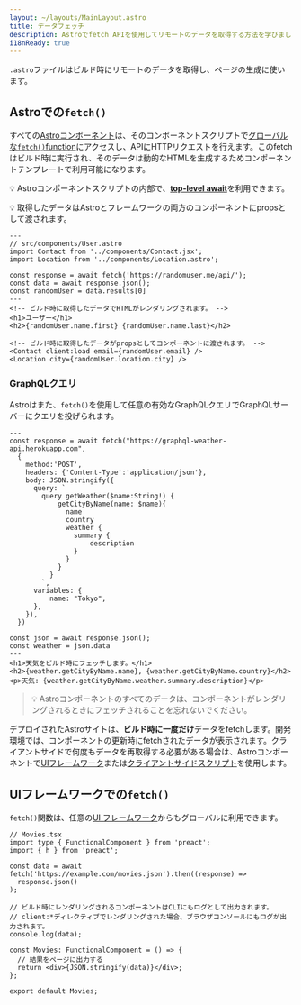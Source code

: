 ```yaml
---
layout: ~/layouts/MainLayout.astro
title: データフェッチ
description: Astroでfetch APIを使用してリモートのデータを取得する方法を学びましょう。
i18nReady: true
---
```

`.astro`ファイルはビルド時にリモートのデータを取得し、ページの生成に使います。

## Astroでの`fetch()`

すべての[Astroコンポーネント](/ja/core-concepts/astro-components/)は、そのコンポーネントスクリプトで[グローバルな`fetch()`function](https://developer.mozilla.org/ja/docs/Web/API/fetch)にアクセスし、APIにHTTPリクエストを行えます。このfetchはビルド時に実行され、そのデータは動的なHTMLを生成するためコンポーネントテンプレートで利用可能になります。

💡 Astroコンポーネントスクリプトの内部で、[**top-level await**](https://developer.mozilla.org/ja/docs/Web/JavaScript/Reference/Operators/await#top_level_await)を利用できます。

💡 取得したデータはAstroとフレームワークの両方のコンポーネントにpropsとして渡されます。

```astro
---
// src/components/User.astro
import Contact from '../components/Contact.jsx';
import Location from '../components/Location.astro';

const response = await fetch('https://randomuser.me/api/');
const data = await response.json();
const randomUser = data.results[0]
---
<!-- ビルド時に取得したデータでHTMLがレンダリングされます。 -->
<h1>ユーザー</h1>
<h2>{randomUser.name.first} {randomUser.name.last}</h2>

<!-- ビルド時に取得したデータがpropsとしてコンポーネントに渡されます。 -->
<Contact client:load email={randomUser.email} />
<Location city={randomUser.location.city} />
```

### GraphQLクエリ

Astroはまた、`fetch()`を使用して任意の有効なGraphQLクエリでGraphQLサーバーにクエリを投げられます。

```astro
---
const response = await fetch("https://graphql-weather-api.herokuapp.com",
  {
    method:'POST',
    headers: {'Content-Type':'application/json'},
    body: JSON.stringify({
      query: `
        query getWeather($name:String!) {
            getCityByName(name: $name){
              name
              country
              weather {
                summary {
                    description
                }
              }
            }
          }
        `,
      variables: {
          name: "Tokyo",
      },
    }),
  })

const json = await response.json();
const weather = json.data
---
<h1>天気をビルド時にフェッチします。</h1>
<h2>{weather.getCityByName.name}, {weather.getCityByName.country}</h2>
<p>天気: {weather.getCityByName.weather.summary.description}</p>
```
> 💡 Astroコンポーネントのすべてのデータは、コンポーネントがレンダリングされるときにフェッチされることを忘れないでください。

デプロイされたAstroサイトは、**ビルド時に一度だけ**データをfetchします。開発環境では、コンポーネントの更新時にfetchされたデータが表示されます。クライアントサイドで何度もデータを再取得する必要がある場合は、Astroコンポーネントで[UIフレームワーク](/ja/core-concepts/framework-components/)または[クライアントサイドスクリプト](/ja/core-concepts/astro-components/#クライアントサイドスクリプト)を使用します。

## UIフレームワークでの`fetch()`

`fetch()`関数は、任意の[UI フレームワーク](/ja/core-concepts/framework-components/)からもグローバルに利用できます。

```tsx
// Movies.tsx
import type { FunctionalComponent } from 'preact';
import { h } from 'preact';

const data = await fetch('https://example.com/movies.json').then((response) =>
  response.json()
);

// ビルド時にレンダリングされるコンポーネントはCLIにもログとして出力されます。
// client:*ディレクティブでレンダリングされた場合、ブラウザコンソールにもログが出力されます。
console.log(data);

const Movies: FunctionalComponent = () => {
  // 結果をページに出力する
  return <div>{JSON.stringify(data)}</div>;
};

export default Movies;
```
